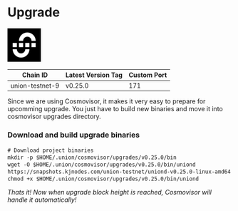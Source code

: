 # Upgrade

![](<../../.gitbook/assets/union (1).png>)

| Chain ID        | Latest Version Tag | Custom Port |
| --------------- | ------------------ | ----------- |
| union-testnet-9 | v0.25.0            | 171         |

Since we are using Cosmovisor, it makes it very easy to prepare for upcomming upgrade. You just have to build new binaries and move it into cosmovisor upgrades directory.

### Download and build upgrade binaries <a href="#download-and-build-upgrade-binaries" id="download-and-build-upgrade-binaries"></a>

```
# Download project binaries
mkdir -p $HOME/.union/cosmovisor/upgrades/v0.25.0/bin
wget -O $HOME/.union/cosmovisor/upgrades/v0.25.0/bin/uniond https://snapshots.kjnodes.com/union-testnet/uniond-v0.25.0-linux-amd64
chmod +x $HOME/.union/cosmovisor/upgrades/v0.25.0/bin/uniond

```

_Thats it! Now when upgrade block height is reached, Cosmovisor will handle it automatically!_
